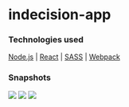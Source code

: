 # indecision-app

### Technologies used
[Node.js](https://nodejs.org/en/) |
[React](https://facebook.github.io/react/) |
[SASS](http://sass-lang.com/) |
[Webpack](https://webpack.js.org/) 

### Snapshots
![](https://i.imgur.com/XdI3kyi.png)
![](https://i.imgur.com/9CWNb6n.png)
![](https://i.imgur.com/NdCKdBm.png)

